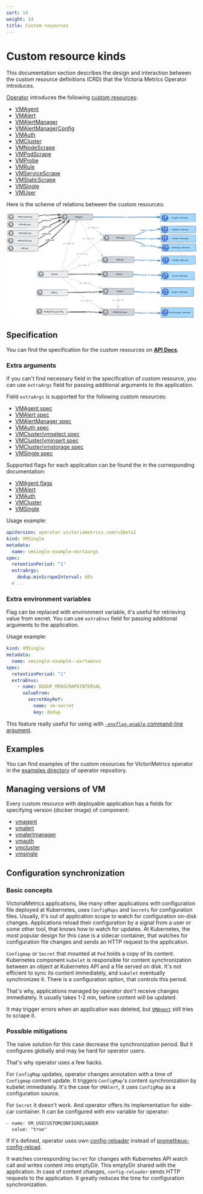 ```yaml
---
sort: 14
weight: 14
title: Custom resources
---
```


#  Custom resource kinds

This documentation section describes the design and interaction between the custom resource definitions (CRD) that the Victoria
Metrics Operator introduces.

[Operator]((https://docs.victoriametrics.com/operator/)) introduces the
following [custom resources](https://docs.victoriametrics.com/operator/#custom-resources):

- [VMAgent](https://docs.victoriametrics.com/operator/resources/vmagent.html)
- [VMAlert](https://docs.victoriametrics.com/operator/resources/vmalert.html)
- [VMAlertManager](https://docs.victoriametrics.com/operator/resources/vmalertmanager.html)
- [VMAlertManagerConfig](https://docs.victoriametrics.com/operator/resources/vmalertmanagerconfig.html)
- [VMAuth](https://docs.victoriametrics.com/operator/resources/vmauth.html)
- [VMCluster](https://docs.victoriametrics.com/operator/resources/vmcluster.html)
- [VMNodeScrape](https://docs.victoriametrics.com/operator/resources/vmnodescrape.html)
- [VMPodScrape](https://docs.victoriametrics.com/operator/resources/vmpodscrape.html)
- [VMProbe](https://docs.victoriametrics.com/operator/resources/vmprobe.html)
- [VMRule](https://docs.victoriametrics.com/operator/resources/vmrule.html)
- [VMServiceScrape](https://docs.victoriametrics.com/operator/resources/vmservicescrape.html)
- [VMStaticScrape](https://docs.victoriametrics.com/operator/resources/vmstaticscrape.html)
- [VMSingle](https://docs.victoriametrics.com/operator/resources/vmsingle.html)
- [VMUser](https://docs.victoriametrics.com/operator/resources/vmuser.html)

Here is the scheme of relations between the custom resources:

<img src="README_cr-relations.png">

## Specification

You can find the specification for the custom resources on **[API Docs](https://docs.victoriametrics.com/operator/api.html)**.

### Extra arguments

If you can't find necessary field in the specification of custom resource, 
you can use `extraArgs` field for passing additional arguments to the application.

Field `extraArgs` is supported for the following custom resources:

- [VMAgent spec](https://docs.victoriametrics.com/operator/api.html#vmagentspec)
- [VMAlert spec](https://docs.victoriametrics.com/operator/api.html#vmalertspec)
- [VMAlertManager spec](https://docs.victoriametrics.com/operator/api.html#vmalertmanagerspec)
- [VMAuth spec](https://docs.victoriametrics.com/operator/api.html#vmauthspec)
- [VMCluster/vmselect spec](https://docs.victoriametrics.com/operator/api.html#vmselect)
- [VMCluster/vminsert spec](https://docs.victoriametrics.com/operator/api.html#vminsert)
- [VMCluster/vmstorage spec](https://docs.victoriametrics.com/operator/api.html#vmstorage)
- [VMSingle spec](https://docs.victoriametrics.com/operator/api.html#vmsinglespec)

Supported flags for each application can be found the in the corresponding documentation:

- [VMAgent flags](https://docs.victoriametrics.com/vmagent.html#advanced-usage)
- [VMAlert](https://docs.victoriametrics.com/vmalert.html#configuration)
- [VMAuth](https://docs.victoriametrics.com/vmauth.html#advanced-usage)
- [VMCluster](https://docs.victoriametrics.com/Cluster-VictoriaMetrics.html#list-of-command-line-flags)
- [VMSingle](https://docs.victoriametrics.com/Single-server-VictoriaMetrics.html#list-of-command-line-flags)

Usage example:

```yaml
apiVersion: operator.victoriametrics.com/v1beta1
kind: VMSingle
metadata:
  name: vmsingle-example-exrtaargs
spec:
  retentionPeriod: "1"
  extraArgs:
    dedup.minScrapeInterval: 60s
  # ...
```

### Extra environment variables

Flag can be replaced with environment variable, it's useful for retrieving value from secret. 
You can use `extraEnvs` field for passing additional arguments to the application.

Usage example:

```yaml
kind: VMSingle
metadata:
  name: vmsingle-example--exrtaenvs
spec:
  retentionPeriod: "1"
  extraEnvs:
    - name: DEDUP_MINSCRAPEINTERVAL
      valueFrom:
        secretKeyRef:
          name: vm-secret
          key: dedup
```

This feature really useful for using with 
[`-envflag.enable` command-line argument](https://docs.victoriametrics.com/Single-server-VictoriaMetrics.html#environment-variables).

## Examples

You can find examples of the custom resources for VIctoriMetrics operator in the [examples directory](https://github.com/VictoriaMetrics/operator/tree/master/config/examples) of operator repository.

## Managing versions of VM

Every custom resource with deployable application has a fields for specifying version (docker image) of component:

- [vmagent](https://docs.victoriametrics.com/operator/resources/vmagent.html#version-management)
- [vmalert](https://docs.victoriametrics.com/operator/resources/vmalert.html#version-management)
- [vmalertmanager](https://docs.victoriametrics.com/operator/resources/vmalertmanager.html#version-management)
- [vmauth](https://docs.victoriametrics.com/operator/resources/vmauth.html#version-management)
- [vmcluster](https://docs.victoriametrics.com/operator/resources/vmcluster.html#version-management)
- [vmsingle](https://docs.victoriametrics.com/operator/resources/vmsingle.html#version-management)

## Configuration synchronization

### Basic concepts

VictoriaMetrics applications, like many other applications with configuration file deployed at Kubernetes, uses `ConfigMaps` and `Secrets` for configuration files.
Usually, it's out of application scope to watch for configuration on-disk changes.
Applications reload their configuration by a signal from a user or some other tool, that knows how to watch for updates.
At Kubernetes, the most popular design for this case is a sidecar container, that watches for configuration file changes and sends an HTTP request to the application.

`Configmap` or `Secret` that mounted at `Pod` holds a copy of its content.
Kubernetes component `kubelet` is responsible for content synchronization between an object at Kubernetes API and a file served on disk.
It's not efficient to sync its content immediately, and `kubelet` eventually synchronizes it. There is a configuration option, that controls this period.

That's why, applications managed by operator don't receive changes immediately. It usually takes 1-2 min, before content will be updated.

It may trigger errors when an application was deleted, but [`VMAgent`](https://docs.victoriametrics.com/operator/resources/vmagent) still tries to scrape it.

### Possible mitigations

The naive solution for this case decrease the synchronization period. But it configures globally and may be hard for operator users.

That's why operator uses a few hacks.

For `ConfigMap` updates, operator changes annotation with a time of `Configmap` content update. It triggers `ConfigMap`'s content synchronization by kubelet immediately.
It's the case for `VMAlert`, it uses `ConfigMap` as a configuration source.

For `Secret` it doesn't work. And operator offers its implementation for side-car container. It can be configured with env variable for operator:

```
- name: VM_USECUSTOMCONFIGRELOADER
  value: "true"
```

If it's defined, operator uses own [config-reloader](https://github.com/VictoriaMetrics/operator/tree/master/internal/config-reloader)
instead of [prometheus-config-reload](https://github.com/prometheus-operator/prometheus-operator/tree/main/cmd/prometheus-config-reloader).

It watches corresponding `Secret` for changes with Kubernetes API watch call and writes content into emptyDir.
This emptyDir shared with the application.
In case of content changes, `config-reloader` sends HTTP requests to the application.
It greatly reduces the time for configuration synchronization.
